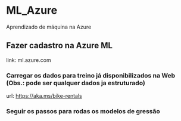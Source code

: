 # ML_Azure
Aprendizado de máquina na Azure 

## Fazer cadastro na Azure ML
link: ml.azure.com
### Carregar os dados para treino já disponibilizados na Web (Obs.: pode ser qualquer dados ja estruturado)
url: https://aka.ms/bike-rentals
### Seguir os passos para rodas os modelos de gressão
